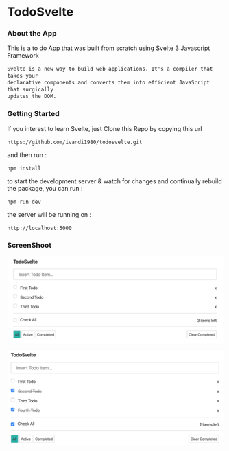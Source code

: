 # TodoSvelte

### About the App
This is a to do App that was built from scratch using Svelte 3 Javascript Framework
    
    Svelte is a new way to build web applications. It's a compiler that takes your 
    declarative components and converts them into efficient JavaScript that surgically 
    updates the DOM.

### Getting Started

If you interest to learn Svelte, just Clone this Repo by copying this url 

    https://github.com/ivandi1980/todosvelte.git

and then run :

    npm install

to start the development server & watch for changes and continually rebuild the package, you can run :

    npm run dev

the server will be running on :

    http://localhost:5000

### ScreenShoot

![Dashboard](captured/screen_1.png "This Get Posts captured")

![Dashboard](captured/screen_2.png "This Get Posts captured")